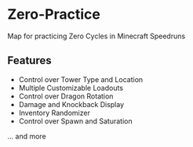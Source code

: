 # Zero-Practice
Map for practicing Zero Cycles in Minecraft Speedruns
## Features
- Control over Tower Type and Location
- Multiple Customizable Loadouts
- Control over Dragon Rotation
- Damage and Knockback Display
- Inventory Randomizer
- Control over Spawn and Saturation
  
... and more
